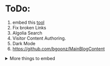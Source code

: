 # ToDo:

1.    embed this [tool](https://bgoonz.github.io/html-2-md-converter/)
2.    Fix broken Links
3.    Algolia Search
4.    Visitor Content Authoring.
5.    Dark Mode
6.    https://github.com/bgoonz/MainBlogContent

<details>

 
<summary>More things to embed</summary>


 -   [Dev Journal](https://dev-journal42.netlify.app/)

<!--<div data-iframe-width="150" data-iframe-height="270" data-share-badge-id="bd145ba3-0f09-42fc-8d1f-a3bc4e0a46b4" data-share-badge-host="https://www.credly.com"></div><script type="text/javascript" async src="//cdn.credly.com/assets/utilities/embed.js"></script>-->

-   [**Graduation Certificate**](https://www.credly.com/badges/bd145ba3-0f09-42fc-8d1f-a3bc4e0a46b4/public_url)

https://determined-dijkstra-ee7390.netlify.app/
https://links4242.netlify.app/
https://markdown-templates-42.netlify.app/  
https://sidebar-blog.netlify.app/  
https://friendly-amaranth-51833.netlify.app/  
https://bgoonzbookmarks.netlify.app/  
https://sanity-gatsby-hey-sugar-5.netlify.app/
https://sanity-gatsby-hey-sugar-5.netlify.app/  
https://dev-journal42.netlify.app/  
https://kguner-fractions-website.netlify.app/  
https://sanity-gatsby-blog-web-skwx3b17.netlify.app/  
https://ds-algo-official.netlify.app/  
https://random-list-of-embedable-content.vercel.app/  
https://mihirbegmusiclab.netlify.app/  
https://lambda-resources.netlify.app/  
https://ds-unit-5-lambda.netlify.app/  
https://www.youtube.com/embed/xGZSWvFess8  
https://bgoonz.blogspot.com/  
[BobbyG](https://futuristic-rosemary-d4acc.netlify.app/)
https://iframeshowcase.netlify.app/
https://react-calculator2.vercel.app/
https://replit.com/@bgoonz/bgoonzblog-things-2-remember#index.html

